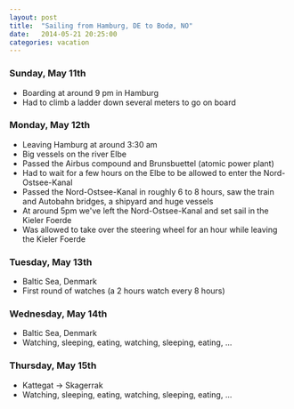 ```yaml
---
layout: post
title:  "Sailing from Hamburg, DE to Bodø, NO"
date:   2014-05-21 20:25:00
categories: vacation
---
```


### Sunday, May 11th

* Boarding at around 9 pm in Hamburg
* Had to climb a ladder down several meters to go on board

### Monday, May 12th

* Leaving Hamburg at around 3:30 am
* Big vessels on the river Elbe
* Passed the Airbus compound and Brunsbuettel (atomic power plant)
* Had to wait for a few hours on the Elbe to be allowed to enter the Nord-Ostsee-Kanal
* Passed the Nord-Ostsee-Kanal in roughly 6 to 8 hours, saw the train and Autobahn bridges, a shipyard and huge vessels
* At around 5pm we've left the Nord-Ostsee-Kanal and set sail in the Kieler Foerde
* Was allowed to take over the steering wheel for an hour while leaving the Kieler Foerde

### Tuesday, May 13th

* Baltic Sea, Denmark
* First round of watches (a 2 hours watch every 8 hours)

### Wednesday, May 14th

* Baltic Sea, Denmark
* Watching, sleeping, eating, watching, sleeping, eating, ...

### Thursday, May 15th

* Kattegat -> Skagerrak
* Watching, sleeping, eating, watching, sleeping, eating, ...
